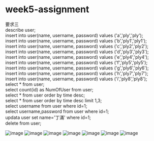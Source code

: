 # week5-assignment  
要求三  
describe user;  
insert into user(name, username, password) values ('a','ply','ply');  
insert into user(name, username, password) values ('b','ply1','ply1');  
insert into user(name, username, password) values ('c','ply2','ply2');  
insert into user(name, username, password) values ('d','ply3','ply3');  
insert into user(name, username, password) values ('e','ply4','ply4');  
insert into user(name, username, password) values ('f','ply5','ply5');  
insert into user(name, username, password) values ('g','ply6','ply6');  
insert into user(name, username, password) values ('h','ply7','ply7');  
insert into user(name, username, password) values ('i','ply8','ply8');  
select * from user;  
select count(id) as NumOfUser from user;  
select * from user order by time desc;  
select * from user order by time desc limit 1,3;  
select username from user where id=1;  
select username,password from user where id=1;  
updata user set name='丁滿' where id=1;  
delete from user;  

![image](https://chan-yang2020.github.io/week5-assignment/describe_table.png)
![image](https://chan-yang2020.github.io/week5-assignment/database&table.png)
![image](https://chan-yang2020.github.io/week5-assignment/insert.png)
![image](https://chan-yang2020.github.io/week5-assignment/count&order.png)
![image](https://chan-yang2020.github.io/week5-assignment/order_limit.png) 
![image](https://chan-yang2020.github.io/week5-assignment/select_username&password.png)
![image](https://chan-yang2020.github.io/week5-assignment/update&delete.png)

